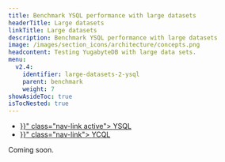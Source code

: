```yaml
---
title: Benchmark YSQL performance with large datasets
headerTitle: Large datasets
linkTitle: Large datasets
description: Benchmark YSQL performance with large datasets
image: /images/section_icons/architecture/concepts.png
headcontent: Testing YugabyteDB with large data sets.
menu:
  v2.4:
    identifier: large-datasets-2-ysql
    parent: benchmark
    weight: 7
showAsideToc: true
isTocNested: true
---
```


<ul class="nav nav-tabs-alt nav-tabs-yb">

  <li >
    <a href="{{< relref "./large-datasets-ysql.md" >}}" class="nav-link active">
      <i class="icon-postgres" aria-hidden="true"></i>
      YSQL
    </a>
  </li>

  <li >
    <a href="{{< relref "./large-datasets-ycql.md" >}}" class="nav-link">
      <i class="icon-cassandra" aria-hidden="true"></i>
      YCQL
    </a>
  </li>

</ul>

Coming soon.
